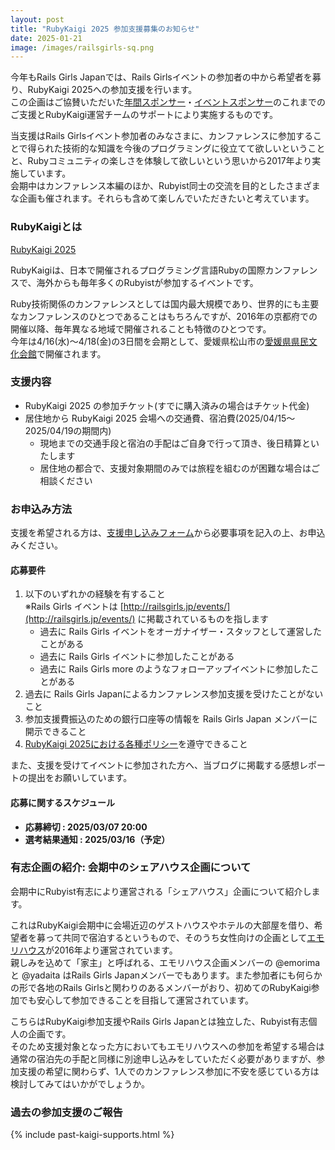 ```yaml
---
layout: post
title: "RubyKaigi 2025 参加支援募集のお知らせ"
date: 2025-01-21
image: /images/railsgirls-sq.png
---
```


今年もRails Girls Japanでは、Rails Girlsイベントの参加者の中から希望者を募り、RubyKaigi 2025への参加支援を行います。<br>
この企画はご協賛いただいた[年間スポンサー](/sponsors)・[イベントスポンサー](/events)のこれまでのご支援とRubyKaigi運営チームのサポートにより実施するものです。

当支援はRails Girlsイベント参加者のみなさまに、カンファレンスに参加することで得られた技術的な知識を今後のプログラミングに役立てて欲しいということと、Rubyコミュニティの楽しさを体験して欲しいという思いから2017年より実施しています。<br>
会期中はカンファレンス本編のほか、Rubyist同士の交流を目的としたさまざまな企画も催されます。それらも含めて楽しんでいただきたいと考えています。

### RubyKaigiとは

[RubyKaigi 2025](https://rubykaigi.org/2025/)

RubyKaigiは、日本で開催されるプログラミング言語Rubyの国際カンファレンスで、海外からも毎年多くのRubyistが参加するイベントです。

Ruby技術関係のカンファレンスとしては国内最大規模であり、世界的にも主要なカンファレンスのひとつであることはもちろんですが、2016年の京都府での開催以降、毎年異なる地域で開催されることも特徴のひとつです。<br>
今年は4/16(水)～4/18(金)の3日間を会期として、愛媛県松山市の<a href="https://www.kenbun.jp/" target="_blank" rel="noopener noreferrer">愛媛県県民文化会館</a>で開催されます。

### 支援内容

* RubyKaigi 2025 の参加チケット(すでに購入済みの場合はチケット代金)
* 居住地から RubyKaigi 2025 会場への交通費、宿泊費(2025/04/15〜2025/04/19の期間内)
  * 現地までの交通手段と宿泊の手配はご自身で行って頂き、後日精算といたします
  * 居住地の都合で、支援対象期間のみでは旅程を組むのが困難な場合はご相談ください

### お申込み方法

支援を希望される方は、<a href="https://forms.gle/y8k5s96zVznkd2ZK9" target="_blank" rel="noopener noreferrer">支援申し込みフォーム</a>から必要事項を記入の上、お申込みください。

#### 応募要件

1. 以下のいずれかの経験を有すること<br>
  ※Rails Girls イベントは [http://railsgirls.jp/events/](http://railsgirls.jp/events/) に掲載されているものを指します
    * 過去に Rails Girls イベントをオーガナイザー・スタッフとして運営したことがある
    * 過去に Rails Girls イベントに参加したことがある
    * 過去に Rails Girls more のようなフォローアップイベントに参加したことがある
1. 過去に Rails Girls Japanによるカンファレンス参加支援を受けたことがないこと
1. 参加支援費振込のための銀行口座等の情報を Rails Girls Japan メンバーに開示できること
1. [RubyKaigi 2025における各種ポリシー](https://rubykaigi.org/2025/policies/)を遵守できること

また、支援を受けてイベントに参加された方へ、当ブログに掲載する感想レポートの提出をお願いしています。

#### 応募に関するスケジュール

* **応募締切 : 2025/03/07 20:00**
* **選考結果通知 : 2025/03/16（予定）**

### 有志企画の紹介: 会期中のシェアハウス企画について

会期中にRubyist有志により運営される「シェアハウス」企画について紹介します。

これはRubyKaigi会期中に会場近辺のゲストハウスやホテルの大部屋を借り、希望者を募って共同で宿泊するというもので、そのうち女性向けの企画として<a href="https://emori.house/" target="_blank" rel="noopener noreferrer">エモリハウス</a>が2016年より運営されています。<br>
親しみを込めて「家主」と呼ばれる、エモリハウス企画メンバーの @emorima と @yadaita はRails Girls Japanメンバーでもあります。また参加者にも何らかの形で各地のRails Girlsと関わりのあるメンバーがおり、初めてのRubyKaigi参加でも安心して参加できることを目指して運営されています。

こちらはRubyKaigi参加支援やRails Girls Japanとは独立した、Rubyist有志個人の企画です。<br>
そのため支援対象となった方においてもエモリハウスへの参加を希望する場合は通常の宿泊先の手配と同様に別途申し込みをしていただく必要がありますが、参加支援の希望に関わらず、1人でのカンファレンス参加に不安を感じている方は検討してみてはいかがでしょうか。

### 過去の参加支援のご報告

{% include past-kaigi-supports.html %}
